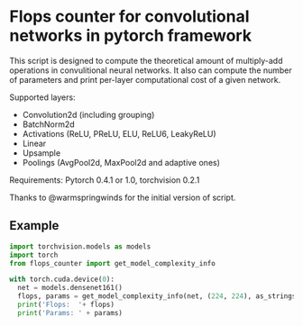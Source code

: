 # Flops counter for convolutional networks in pytorch framework

This script is designed to compute the theoretical amount of multiply-add operations
in convulitional neural networks. It also can compute the number of parameters and
print per-layer computational cost of a given network.

Supported layers:
- Convolution2d (including grouping)
- BatchNorm2d
- Activations (ReLU, PReLU, ELU, ReLU6, LeakyReLU)
- Linear
- Upsample
- Poolings (AvgPool2d, MaxPool2d and adaptive ones)

Requirements: Pytorch 0.4.1 or 1.0, torchvision 0.2.1

Thanks to @warmspringwinds for the initial version of script.

## Example
```python
import torchvision.models as models
import torch
from flops_counter import get_model_complexity_info

with torch.cuda.device(0):
  net = models.densenet161()
  flops, params = get_model_complexity_info(net, (224, 224), as_strings=True, print_per_layer_stat=True)
  print('Flops:  '+ flops)
  print('Params: ' + params)
```
